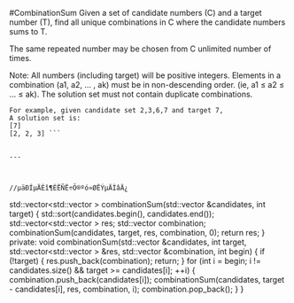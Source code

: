 #CombinationSum
Given a set of candidate numbers (C) and a target number (T), find all unique combinations in C where the candidate numbers sums to T.

The same repeated number may be chosen from C unlimited number of times.

Note:
All numbers (including target) will be positive integers.
Elements in a combination (a1, a2, … , ak) must be in non-descending order. (ie, a1 ≤ a2 ≤ … ≤ ak).
The solution set must not contain duplicate combinations.
```
For example, given candidate set 2,3,6,7 and target 7, 
A solution set is: 
[7] 
[2, 2, 3] ```


---



//µäÐÍµÄÉî¶ÈËÑË÷Ö®ºó»ØËÝµÄÌâÄ¿
```
std::vector<std::vector<int> > combinationSum(std::vector<int> &candidates, int target) {
        std::sort(candidates.begin(), candidates.end());
        std::vector<std::vector<int> > res;
        std::vector<int> combination;
        combinationSum(candidates, target, res, combination, 0);
        return res;
    }
private:
    void combinationSum(std::vector<int> &candidates, int target, std::vector<std::vector<int> > &res, std::vector<int> &combination, int begin) {
        if  (!target) {
            res.push_back(combination);
            return;
        }
        for (int i = begin; i != candidates.size() && target >= candidates[i]; ++i) {
            combination.push_back(candidates[i]);
            combinationSum(candidates, target - candidates[i], res, combination, i);
            combination.pop_back();
        }
    }
```